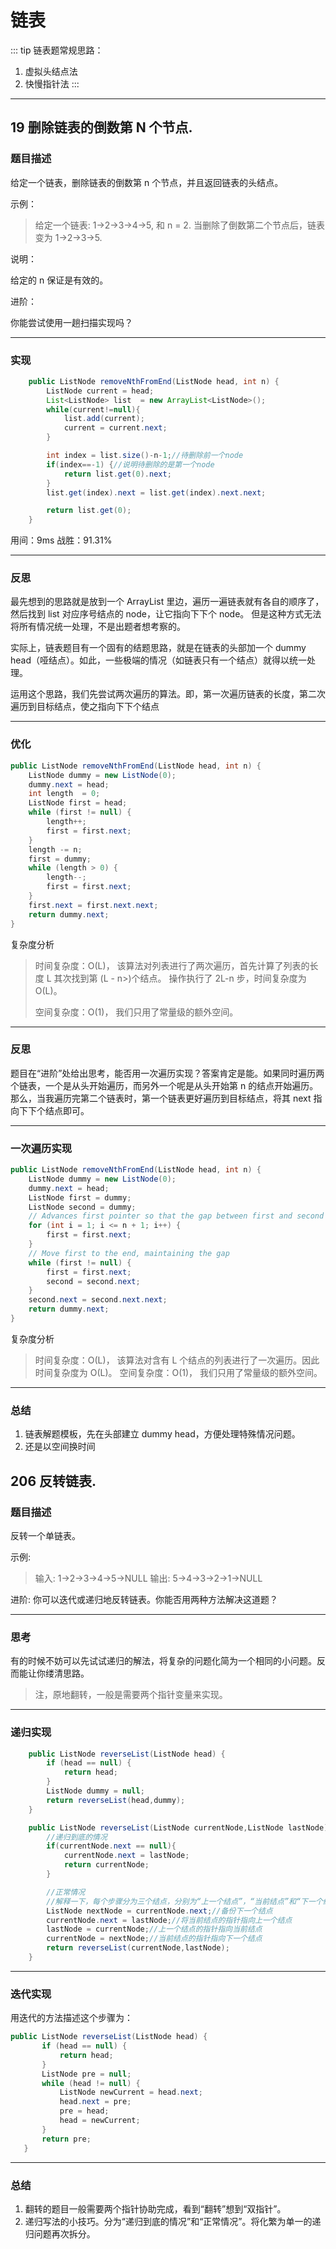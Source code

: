 # 链表

::: tip 链表题常规思路：

1. 虚拟头结点法
2. 快慢指针法
   :::

---

## 19 删除链表的倒数第 N 个节点.

### 题目描述

给定一个链表，删除链表的倒数第 n 个节点，并且返回链表的头结点。

示例：

> 给定一个链表: 1->2->3->4->5, 和 n = 2.
> 当删除了倒数第二个节点后，链表变为 1->2->3->5.

说明：

给定的 n 保证是有效的。

进阶：

你能尝试使用一趟扫描实现吗？

---

### 实现

```java
    public ListNode removeNthFromEnd(ListNode head, int n) {
        ListNode current = head;
        List<ListNode> list  = new ArrayList<ListNode>();
        while(current!=null){
            list.add(current);
            current = current.next;
        }

        int index = list.size()-n-1;//待删除前一个node
        if(index==-1) {//说明待删除的是第一个node
            return list.get(0).next;
        }
        list.get(index).next = list.get(index).next.next;

        return list.get(0);
    }
```

用间：9ms
战胜：91.31%

---

### 反思

最先想到的思路就是放到一个 ArrayList 里边，遍历一遍链表就有各自的顺序了，然后找到 list 对应序号结点的 node，让它指向下下个 node。
但是这种方式无法将所有情况统一处理，不是出题者想考察的。

实际上，链表题目有一个固有的结题思路，就是在链表的头部加一个 dummy head（哑结点）。如此，一些极端的情况（如链表只有一个结点）就得以统一处理。

运用这个思路，我们先尝试两次遍历的算法。即，第一次遍历链表的长度，第二次遍历到目标结点，使之指向下下个结点

---

### 优化

```java
public ListNode removeNthFromEnd(ListNode head, int n) {
    ListNode dummy = new ListNode(0);
    dummy.next = head;
    int length  = 0;
    ListNode first = head;
    while (first != null) {
        length++;
        first = first.next;
    }
    length -= n;
    first = dummy;
    while (length > 0) {
        length--;
        first = first.next;
    }
    first.next = first.next.next;
    return dummy.next;
}
```

复杂度分析

> 时间复杂度：O(L)，
> 该算法对列表进行了两次遍历，首先计算了列表的长度 L 其次找到第 (L - n>)个结点。 操作执行了 2L-n 步，时间复杂度为 O(L)。
>
> 空间复杂度：O(1)，
> 我们只用了常量级的额外空间。

---

### 反思

题目在“进阶”处给出思考，能否用一次遍历实现？答案肯定是能。如果同时遍历两个链表，一个是从头开始遍历，而另外一个呢是从头开始第 n 的结点开始遍历。那么，当我遍历完第二个链表时，第一个链表更好遍历到目标结点，将其 next 指向下下个结点即可。

---

### 一次遍历实现

```java
public ListNode removeNthFromEnd(ListNode head, int n) {
    ListNode dummy = new ListNode(0);
    dummy.next = head;
    ListNode first = dummy;
    ListNode second = dummy;
    // Advances first pointer so that the gap between first and second is n nodes apart
    for (int i = 1; i <= n + 1; i++) {
        first = first.next;
    }
    // Move first to the end, maintaining the gap
    while (first != null) {
        first = first.next;
        second = second.next;
    }
    second.next = second.next.next;
    return dummy.next;
}
```

复杂度分析

> 时间复杂度：O(L)，
> 该算法对含有 L 个结点的列表进行了一次遍历。因此时间复杂度为 O(L)。
> 空间复杂度：O(1)，
> 我们只用了常量级的额外空间。

---

### 总结

1. 链表解题模板，先在头部建立 dummy head，方便处理特殊情况问题。
2. 还是以空间换时间

## 206 反转链表.

### 题目描述

反转一个单链表。

示例:

> 输入: 1->2->3->4->5->NULL
> 输出: 5->4->3->2->1->NULL

进阶:
你可以迭代或递归地反转链表。你能否用两种方法解决这道题？

---

### 思考

有的时候不妨可以先试试递归的解法，将复杂的问题化简为一个相同的小问题。反而能让你缕清思路。

> 注，原地翻转，一般是需要两个指针变量来实现。

---

### 递归实现

```java
	public ListNode reverseList(ListNode head) {
        if (head == null) {
            return head;
        }
        ListNode dummy = null;
        return reverseList(head,dummy);
    }

    public ListNode reverseList(ListNode currentNode,ListNode lastNode){
        //递归到底的情况
        if(currentNode.next == null){
            currentNode.next = lastNode;
            return currentNode;
        }

        //正常情况
        //解释一下，每个步骤分为三个结点，分别为“上一个结点”，“当前结点”和“下一个结点”
        ListNode nextNode = currentNode.next;//备份下一个结点
        currentNode.next = lastNode;//将当前结点的指针指向上一个结点
        lastNode = currentNode;//上一个结点的指针指向当前结点
        currentNode = nextNode;//当前结点的指针指向下一个结点
        return reverseList(currentNode,lastNode);
    }
```

---

### 迭代实现

用迭代的方法描述这个步骤为：

```java
public ListNode reverseList(ListNode head) {
       if (head == null) {
           return head;
       }
       ListNode pre = null;
       while (head != null) {
           ListNode newCurrent = head.next;
           head.next = pre;
           pre = head;
           head = newCurrent;
       }
       return pre;
   }
```

---

### 总结

1. 翻转的题目一般需要两个指针协助完成，看到“翻转”想到“双指针”。
2. 递归写法的小技巧。分为“递归到底的情况”和“正常情况”。将化繁为单一的递归问题再次拆分。









<comment-comment/>